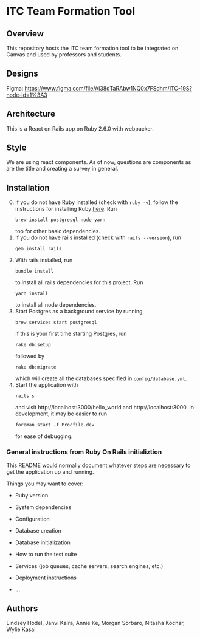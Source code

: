 # ITC Team Formation Tool

## Overview

This repository hosts the ITC team formation tool to be integrated on Canvas and used by professors and students.

## Designs

Figma: https://www.figma.com/file/Ai38dTaRAbw1NQ0x7FSdhm/ITC-19S?node-id=1%3A3

## Architecture

This is a React on Rails app on Ruby 2.6.0 with webpacker.

## Style

We are using react components. As of now, questions are components as are the title and creating a survey in general.

## Installation

0. If you do not have Ruby installed (check with `ruby -v`), follow the instructions for installing Ruby [here](https://www.ruby-lang.org/en/documentation/installation/). Run
   ```
   brew install postgresql node yarn
   ```
   too for other basic dependencies.
1. If you do not have rails installed (check with `rails --version`), run
   ```
   gem install rails
   ```
2. With rails installed, run
   ```
   bundle install
   ```
   to install all rails dependencies for this project.
   Run
   ```
   yarn install
   ```
   to install all node dependencies.
3. Start Postgres as a background service by running
   ```
   brew services start postgresql
   ```
   If this is your first time starting Postgres, run
   ```
   rake db:setup
   ```
   followed by 
   ```
   rake db:migrate
   ```
   which will create all the databases specified in `config/database.yml`.
4. Start the application with
   ```
   rails s
   ```
   and visit http://localhost:3000/hello_world and http://localhost:3000. In development, it may be easier to run
   ```
   foreman start -f Procfile.dev
   ```
   for ease of debugging.


### General instructions from Ruby On Rails initializtion
This README would normally document whatever steps are necessary to get the
application up and running.

Things you may want to cover:

* Ruby version

* System dependencies

* Configuration

* Database creation

* Database initialization

* How to run the test suite

* Services (job queues, cache servers, search engines, etc.)

* Deployment instructions

* ...

## Authors

Lindsey Hodel, Janvi Kalra, Annie Ke, Morgan Sorbaro, Nitasha Kochar, Wylie Kasai
